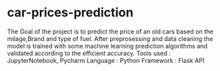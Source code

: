 # car-prices-prediction
The Goal of the project is to predict the price of an old cars based on the milage,Brand and type of fuel.
After preprosessing and data cleaning the model is trained with some machine learning prediction algorithms and validated according to the efficient accuracy.
Tools used : JupyterNotebook, Pycharm
Language   : Python
Framework  : Flask API
